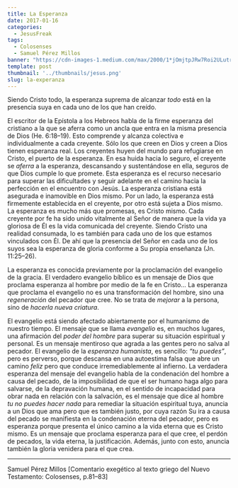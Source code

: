 ```yaml
---
title: La Esperanza
date: 2017-01-16
categories:
  - JesusFreak
tags:
  - Colosenses
  - Samuel Pérez Millos
banner: "https://cdn-images-1.medium.com/max/2000/1*jOmjtpJRw7Roi2ULutrg0g.png"
template: post
thumbnail: '../thumbnails/jesus.png'
slug: la-experanza
---
```


Siendo Cristo todo, la esperanza suprema de alcanzar *todo* está en la presencia suya en cada uno de los que han creído.

El escritor de la Epístola a los Hebreos habla de la firme esperanza del cristiano a la que se aferra como un ancla que entra en la misma presencia de Dios (He. 6:18–19). Esto comprende y alcanza colectiva e individualmente a cada creyente. Sólo los que creen en Dios y creen a Dios tienen esperanza real. Los creyentes huyen del mundo para refugiarse en Cristo, el puerto de la esperanza. En esa huida hacia lo seguro, el creyente se *aferra* a la esperanza, descansando y sustentándose en ella, seguros de que Dios cumple lo que promete. Esta esperanza es el recurso necesario para superar las dificultades y seguir adelante en el camino hacia la perfección en el encuentro con Jesús. La esperanza cristiana está asegurada e inamovible en Dios mismo. Por un lado, la esperanza está firmemente establecida en el creyente, por otro está sujeta a Dios mismo. La esperanza es mucho más que promesas, es Cristo mismo. Cada creyente por fe ha sido unido vitalmente al Señor de manera que la vida ya gloriosa de Él es la vida comunicada del creyente. Siendo Cristo una realidad consumada, lo es también para cada uno de los que estamos vinculados con Él. De ahí que la presencia del Señor en cada uno de los suyos sea la esperanza de gloria conforme a Su propia enseñanza (Jn. 11:25–26).

La esperanza es conocida previamente por la proclamación del evangelio de la gracia. El verdadero evangelio bíblico es un mensaje de Dios que proclama esperanza al hombre por medio de la fe en Cristo… La esperanza que proclama el evangelio no es una transformación del hombre, sino una *regeneración* del pecador que cree. No se trata de *mejorar* a la persona, sino de *hacerla nueva criatura*.

El evangelio está siendo afectado abiertamente por el humanismo de nuestro tiempo. El mensaje que se llama *evangelio* es, en muchos lugares, una afirmación del *poder del hombre* para superar su situación espiritual y personal. Es un mensaje mentiroso que agrada a las gentes pero no salva al pecador. El evangelio de la *esperanza humanista*, es sencillo: *“tu puedes”*, pero es perverso, porque descansa en una autoestima falsa que abre un camino *feliz* pero que conduce irremediablemente al infierno. La verdadera esperanza del mensaje del evangelio habla de la condenación del hombre a causa del pecado, de la imposibilidad de que el ser humano haga algo para salvarse, de la depravación humana, en el sentido de incapacidad para obrar nada en relación con la salvación, es el mensaje que dice al hombre *tu no puedes hacer nada* para remediar la situación espiritual tuya, anuncia a un Dios que ama pero que es también justo, por cuya razón Su ira a causa del pecado se manifiesta en la condenación eterna del pecador, pero es esperanza porque presenta el único camino a la vida eterna que es Cristo mismo. Es un mensaje que proclama esperanza para el que cree, el perdón de pecados, la vida eterna, la justificación. Además, junto con esto, anuncia también la gloria venidera para el que crea.

* * *

Samuel Pérez Millos [Comentario exegético al texto griego del Nuevo Testamento: Colosenses, p.81–83]
